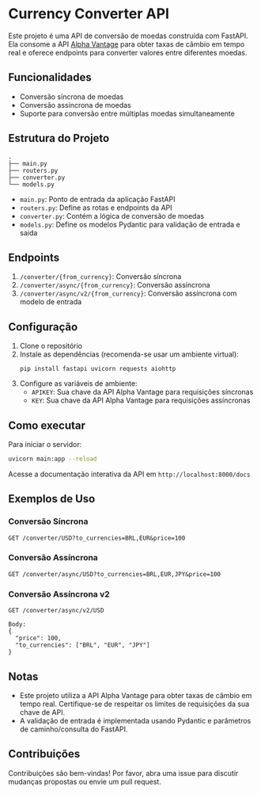 # Currency Converter API

Este projeto é uma API de conversão de moedas construída com FastAPI. Ela consome a API [Alpha Vantage](https://www.alphavantage.co/#page-top) para obter taxas de câmbio em tempo real e oferece endpoints para converter valores entre diferentes moedas.

## Funcionalidades

- Conversão síncrona de moedas
- Conversão assíncrona de moedas
- Suporte para conversão entre múltiplas moedas simultaneamente

## Estrutura do Projeto

```
.
├── main.py
├── routers.py
├── converter.py
└── models.py
```

- `main.py`: Ponto de entrada da aplicação FastAPI
- `routers.py`: Define as rotas e endpoints da API
- `converter.py`: Contém a lógica de conversão de moedas
- `models.py`: Define os modelos Pydantic para validação de entrada e saída

## Endpoints

1. `/converter/{from_currency}`: Conversão síncrona
2. `/converter/async/{from_currency}`: Conversão assíncrona
3. `/converter/async/v2/{from_currency}`: Conversão assíncrona com modelo de entrada

## Configuração

1. Clone o repositório
2. Instale as dependências (recomenda-se usar um ambiente virtual):
   ```
   pip install fastapi uvicorn requests aiohttp
   ```
3. Configure as variáveis de ambiente:
   - `APIKEY`: Sua chave da API Alpha Vantage para requisições síncronas
   - `KEY`: Sua chave da API Alpha Vantage para requisições assíncronas

## Como executar

Para iniciar o servidor:

```bash
uvicorn main:app --reload
```

Acesse a documentação interativa da API em `http://localhost:8000/docs`

## Exemplos de Uso

### Conversão Síncrona

```
GET /converter/USD?to_currencies=BRL,EUR&price=100
```

### Conversão Assíncrona

```
GET /converter/async/USD?to_currencies=BRL,EUR,JPY&price=100
```

### Conversão Assíncrona v2

```
GET /converter/async/v2/USD

Body:
{
  "price": 100,
  "to_currencies": ["BRL", "EUR", "JPY"]
}
```

## Notas

- Este projeto utiliza a API Alpha Vantage para obter taxas de câmbio em tempo real. Certifique-se de respeitar os limites de requisições da sua chave de API.
- A validação de entrada é implementada usando Pydantic e parâmetros de caminho/consulta do FastAPI.

## Contribuições

Contribuições são bem-vindas! Por favor, abra uma issue para discutir mudanças propostas ou envie um pull request.


